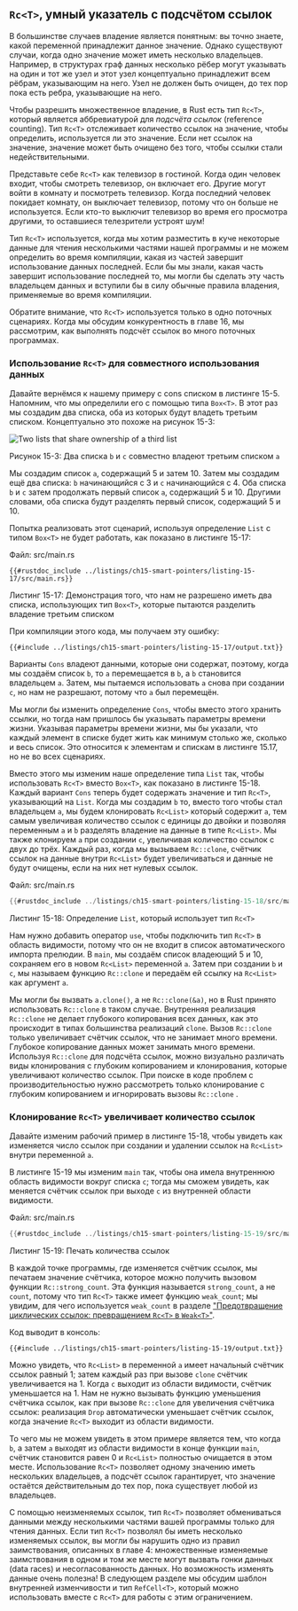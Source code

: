 ## `Rc<T>`, умный указатель с подсчётом ссылок

В большинстве случаев владение является понятным: вы точно знаете, какой переменной принадлежит данное значение. Однако существуют случаи, когда одно значение может иметь несколько владельцев. Например, в структурах граф данных несколько рёбер могут указывать на один и тот же узел и этот узел концептуально принадлежит всем рёбрам, указывающим на него. Узел не должен быть очищен, до тех пор пока есть ребра, указывающие на него.

Чтобы разрешить множественное владение, в Rust есть тип `Rc<T>`, который является аббревиатурой для *подсчёта ссылок* (reference counting). Тип `Rc<T>` отслеживает количество ссылок на значение, чтобы определить, используется ли это значение. Если нет ссылок на значение, значение может быть очищено без того, чтобы ссылки стали недействительными.

Представьте себе `Rc<T>` как телевизор в гостиной. Когда один человек входит, чтобы смотреть телевизор, он включает его. Другие могут войти в комнату и посмотреть телевизор. Когда последний человек покидает комнату, он выключает телевизор, потому что он больше не используется. Если кто-то выключит телевизор во время его просмотра другими, то оставшиеся телезрители устроят шум!

Тип `Rc<T>` используется, когда мы хотим разместить в куче некоторые данные для чтения несколькими частями нашей программы и не можем определить во время компиляции, какая из частей завершит использование данных последней. Если бы мы знали, какая часть завершит использование последней то, мы могли бы сделать эту часть владельцем данных и вступили бы в силу обычные правила владения, применяемые во время компиляции.

Обратите внимание, что `Rc<T>` используется только в одно поточных сценариях. Когда мы обсудим конкурентность в главе 16, мы рассмотрим, как выполнять подсчёт ссылок во много поточных программах.

### Использование `Rc<T>` для совместного использования данных

Давайте вернёмся к нашему примеру с cons списком в листинге 15-5. Напомним, что мы определили его с помощью типа `Box<T>`. В этот раз мы создадим два списка, оба из которых будут владеть третьим списком. Концептуально это похоже на рисунок 15-3:

 <img alt="Two lists that share ownership of a third list" src="img/trpl15-03.svg">

<span class="caption">Рисунок 15-3: Два списка <code>b</code> и <code>c</code> совместно владеют третьим списком <code>a</code></span>

Мы создадим список `a`, содержащий 5 и затем 10. Затем мы создадим ещё два списка: `b` начинающийся с 3 и `c` начинающийся с 4. Оба списка `b` и `c` затем продолжать первый список `a`, содержащий 5 и 10. Другими словами, оба списка будут разделять первый список, содержащий 5 и 10.

Попытка реализовать этот сценарий, используя определение `List` с типом `Box<T>` не будет работать, как показано в листинге 15-17:

<span class="filename">Файл: src/main.rs</span>

```rust,ignore,does_not_compile
{{#rustdoc_include ../listings/ch15-smart-pointers/listing-15-17/src/main.rs}}
```

<span class="caption">Листинг 15-17: Демонстрация того, что нам не разрешено иметь два списка, использующих тип <code>Box&lt;T&gt;</code>, которые пытаются разделить владение третьим списком</span>

При компиляции этого кода, мы получаем эту ошибку:

```console
{{#include ../listings/ch15-smart-pointers/listing-15-17/output.txt}}
```

Варианты `Cons` владеют данными, которые они содержат, поэтому, когда мы создаём список `b`, то `a` перемещается в `b`, а `b` становится владельцем `a`. Затем, мы пытаемся использовать `a` снова при создании `c`, но нам не разрешают, потому что `a` был перемещён.

Мы могли бы изменить определение `Cons`, чтобы вместо этого хранить ссылки, но тогда нам пришлось бы указывать параметры времени жизни. Указывая параметры времени жизни, мы бы указали, что каждый элемент в списке будет жить как минимум столько же, сколько и весь список. Это относится к элементам и спискам в листинге 15.17, но не во всех сценариях.

Вместо этого мы изменим наше определение типа `List` так, чтобы использовать `Rc<T>` вместо `Box<T>`, как показано в листинге 15-18. Каждый вариант `Cons` теперь будет содержать значение и тип `Rc<T>`, указывающий на `List`. Когда мы создадим `b` то, вместо того чтобы стал владельцем `a`, мы будем клонировать `Rc<List>` который содержит `a`, тем самым увеличивая количество ссылок с единицы до двойки и позволяя переменным `a` и `b` разделять владение на данные в типе `Rc<List>`. Мы также клонируем `a` при создании `c`, увеличивая количество ссылок с двух до трёх. Каждый раз, когда мы вызываем `Rc::clone`, счётчик ссылок на данные внутри `Rc<List>` будет увеличиваться и данные не будут очищены, если на них нет нулевых ссылок.

<span class="filename">Файл: src/main.rs</span>

```rust
{{#rustdoc_include ../listings/ch15-smart-pointers/listing-15-18/src/main.rs}}
```

<span class="caption">Листинг 15-18: Определение <code>List</code>, который использует тип <code>Rc&lt;T&gt;</code></span>

Нам нужно добавить оператор `use`, чтобы подключить тип `Rc<T>` в область видимости, потому что он не входит в список автоматического импорта прелюдии. В `main`, мы создаём список владеющий 5 и 10, сохраняем его в новом `Rc<List>` переменной `a`. Затем при создании `b` и `c`, мы называем функцию `Rc::clone` и передаём ей ссылку на `Rc<List>` как аргумент `a`.

Мы могли бы вызвать `a.clone()`, а не `Rc::clone(&a)`, но в Rust принято использовать `Rc::clone` в таком случае. Внутренняя реализация `Rc::clone` не делает глубокого копирования всех данных, как это происходит в типах большинства реализаций `clone`. Вызов `Rc::clone` только увеличивает счётчик ссылок, что не занимает много времени. Глубокое копирование данных может занимать много времени. Используя `Rc::clone` для подсчёта ссылок, можно визуально различать виды клонирования с глубоким копированием и клонирования, которые увеличивают количество ссылок. При поиске  в коде проблем с производительностью нужно рассмотреть только  клонирование с глубоким копированием и игнорировать вызовы `Rc::clone` .

### Клонирование `Rc<T>` увеличивает количество ссылок

Давайте изменим рабочий пример в листинге 15-18, чтобы увидеть как изменяется число ссылок при создании и удалении ссылок на `Rc<List>` внутри переменной `a`.

В листинге 15-19 мы изменим `main` так, чтобы она имела внутреннюю область видимости вокруг списка `c`; тогда мы сможем увидеть, как меняется счётчик ссылок при выходе `c` из внутренней области видимости.

<span class="filename">Файл: src/main.rs</span>

```rust
{{#rustdoc_include ../listings/ch15-smart-pointers/listing-15-19/src/main.rs:here}}
```

<span class="caption">Листинг 15-19: Печать количества ссылок</span>

В каждой точке программы, где изменяется счётчик ссылок, мы печатаем значение счётчика, которое можно получить вызовом функции `Rc::strong_count`. Эта функция называется `strong_count`, а не `count`, потому что тип `Rc<T>` также имеет функцию `weak_count`; мы увидим, для чего используется `weak_count` в разделе <a data-md-type="raw_html" href="ch15-06-reference-cycles.html#preventing-reference-cycles-turning-an-rct-into-a-weakt">"Предотвращение циклических ссылок: превращением `Rc<T>` в <code data-md-type="raw_html">Weak&lt;T&gt;</code>"</a><!--  -->.

Код выводит в консоль:

```console
{{#include ../listings/ch15-smart-pointers/listing-15-19/output.txt}}
```

Можно увидеть, что `Rc<List>` в переменной `a` имеет начальный счётчик ссылок равный 1; затем каждый раз при вызове `clone` счётчик увеличивается на 1. Когда `c` выходит из области видимости, счётчик уменьшается на 1. Нам не нужно вызывать функцию уменьшения счётчика ссылок, как при вызове `Rc::clone` для увеличения счётчика ссылок: реализация `Drop` автоматически уменьшает счётчик ссылок, когда значение `Rc<T>` выходит из области видимости.

То чего мы не можем увидеть в этом примере является тем, что когда `b`, а затем `a` выходят из области видимости в конце функции `main`, счётчик становится равен 0 и `Rc<List>` полностью очищается в этом месте. Использование `Rc<T>` позволяет одному значению иметь нескольких владельцев, а подсчёт ссылок гарантирует, что значение остаётся действительным до тех пор, пока существует любой из владельцев.

С помощью неизменяемых ссылок, тип `Rc<T>` позволяет обмениваться данными между несколькими частями вашей программы только для чтения данных. Если тип `Rc<T>` позволял бы иметь несколько изменяемых ссылок, вы могли бы нарушить одно из правил заимствования, описанных в главе 4: множественные изменяемые заимствования в одном и том же месте могут вызвать гонки данных (data races) и несогласованность данных. Но возможность изменять данные очень полезна! В следующем разделе мы обсудим шаблон внутренней изменчивости и тип `RefCell<T>`, который можно использовать вместе с `Rc<T>` для работы с этим ограничением.


